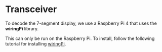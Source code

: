 # Transceiver

To decode the 7-segment display, we use a Raspberry Pi 4 that uses the **wiringPi** library.

This can only be run on the Raspberry Pi. To install, follow the following tutorial for installing [wiringPi](http://wiringpi.com/download-and-install/]).
